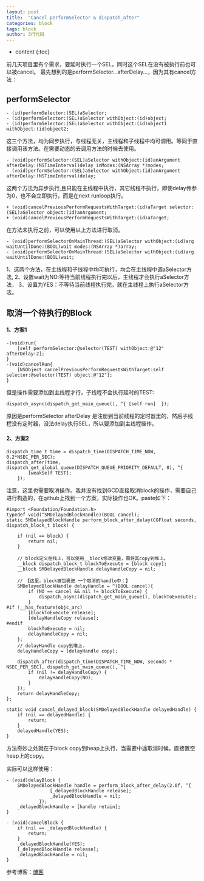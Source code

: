 ```yaml
---
layout: post
title:  "Cancel performSelector & dispatch_after"
categories: block  
tags: block
author: 3行代码
---
```


* content
{:toc}


前几天项目里有个需求，要延时执行一个SEL，同时这个SEL在没有被执行前也可以被cancel。
最先想到的是performSelector...afterDelay...，因为其有cancel方法：

## performSelector

```
- (id)performSelector:(SEL)aSelector;  
- (id)performSelector:(SEL)aSelector withObject:(id)object;  
- (id)performSelector:(SEL)aSelector withObject:(id)object1 withObject:(id)object2;
```
这三个方法，均为同步执行，与线程无关，主线程和子线程中均可调用。等同于直接调用该方法。在需要动态的去调用方法的时候去使用。

```
- (void)performSelector:(SEL)aSelector withObject:(id)anArgument afterDelay:(NSTimeInterval)delay inModes:(NSArray *)modes;
- (void)performSelector:(SEL)aSelector withObject:(id)anArgument afterDelay:(NSTimeInterval)delay;
```
这两个方法为异步执行,且只能在主线程中执行，其它线程不执行，即使delay传参为0，也不会立即执行，而是在next runloop执行。

```
+ (void)cancelPreviousPerformRequestsWithTarget:(id)aTarget selector:(SEL)aSelector object:(id)anArgument;
+ (void)cancelPreviousPerformRequestsWithTarget:(id)aTarget;
```
在方法未执行之前，可以使用以上方法进行取消。

```
- (void)performSelectorOnMainThread:(SEL)aSelector withObject:(id)arg waitUntilDone:(BOOL)wait modes:(NSArray *)array;
- (void)performSelectorOnMainThread:(SEL)aSelector withObject:(id)arg waitUntilDone:(BOOL)wait;
```
1、这两个方法，在主线程和子线程中均可执行，均会在主线程中调aSelector方法,
2、设置wait为NO:等待当前线程执行完以后，主线程才会执行aSelector方法，
3、设置为YES：不等待当前线程执行完，就在主线程上执行aSelector方法。

## 取消一个待执行的Block

#### 1、方案1
```
-(void)run{
    [self performSelector:@selector(TEST) withObject:@"12" afterDelay:2];  
}
-(void)cancelRun{
    [NSObject cancelPreviousPerformRequestsWithTarget:self selector:@selector(TEST) object:@"12"];
}
```
但是操作需要添加到主线程才行，子线程不会执行延时的TEST:
```
dispatch_async(dispatch_get_main_queue(), ^{ [self run]  });
```

原因是performSelector afterDelay 是注册到当前线程的定时器里的，然后子线程没有定时器，没法delay执行SEL，所以要添加到主线程操作。

#### 2、方案2

```
dispatch_time_t time = dispatch_time(DISPATCH_TIME_NOW, 0.2*NSEC_PER_SEC);
dispatch_after(time, dispatch_get_global_queue(DISPATCH_QUEUE_PRIORITY_DEFAULT, 0), ^{
        [weakSelf TEST];
    });
```

注意，这里也需要取消操作。我并没有找到GCD直接取消block的操作，需要自己进行构造的，在github上找到一个方案，实际操作也OK。paste如下：

```
#import <Foundation/Foundation.h>
typedef void(^SMDelayedBlockHandle)(BOOL cancel);
static SMDelayedBlockHandle perform_block_after_delay(CGFloat seconds, dispatch_block_t block) {
    
    if (nil == block) {
        return nil;
    }
    
    // block定义在栈上，可以使用__block修改变量，需将其copy到堆上。
    __block dispatch_block_t blockToExecute = [block copy];
    __block SMDelayedBlockHandle delayHandleCopy = nil;

    // 【这里，block被包裹进 一个取消的handle中：】
    SMDelayedBlockHandle delayHandle = ^(BOOL cancel){      
        if (NO == cancel && nil != blockToExecute) {
            dispatch_async(dispatch_get_main_queue(), blockToExecute);
        }
#if !__has_feature(objc_arc)
        [blockToExecute release];
        [delayHandleCopy release];
#endif
        blockToExecute = nil;
        delayHandleCopy = nil;
    };
    // delayHandle copy到堆上.
    delayHandleCopy = [delayHandle copy];
    
    dispatch_after(dispatch_time(DISPATCH_TIME_NOW, seconds * NSEC_PER_SEC), dispatch_get_main_queue(), ^{
        if (nil != delayHandleCopy) {
            delayHandleCopy(NO);
        }
    });
    return delayHandleCopy;
};

static void cancel_delayed_block(SMDelayedBlockHandle delayedHandle) {
    if (nil == delayedHandle) {
        return;
    }
    delayedHandle(YES);
}
```

方法奇妙之处就在于block copy到heap上执行，当需要中途取消时候，直接置空heap上的copy。

实际可以这样使用：
```
- (void)delayBlock {
    SMDelayedBlockHandle handle = perform_block_after_delay(2.0f, ^{
                [_delayedBlockHandle release];
                _delayedBlockHandle = nil;
            });
    _delayedBlockHandle = [handle retain];
}
 
- (void)cancelBlock {
    if (nil == _delayedBlockHandle) {
        return;
    }
    _delayedBlockHandle(YES);
    [_delayedBlockHandle release];
    _delayedBlockHandle = nil;
}

```

参考博客：[博客](https://blog.spacemanlabs.com/2011/12/cancel-dispatch_after/)











